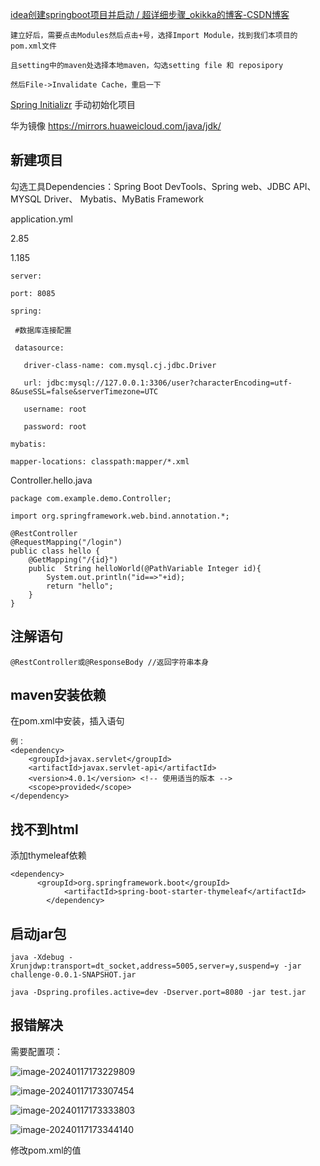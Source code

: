 [idea创建springboot项目并启动 / 超详细步骤_okikka的博客-CSDN博客](https://blog.csdn.net/qq_42711381/article/details/106756977)

```
建立好后，需要点击Modules然后点击+号，选择Import Module，找到我们本项目的pom.xml文件

且setting中的maven处选择本地maven，勾选setting file 和 reposipory

然后File->Invalidate Cache，重启一下
```

[Spring Initializr](https://start.spring.io/)
手动初始化项目

华为镜像 https://mirrors.huaweicloud.com/java/jdk/

## 新建项目

勾选工具Dependencies：Spring Boot DevTools、Spring web、JDBC API、MYSQL Driver、 Mybatis、MyBatis Framework

application.yml

2.85

1.185

```
server:

port: 8085

spring:

 #数据库连接配置

 datasource:

   driver-class-name: com.mysql.cj.jdbc.Driver

   url: jdbc:mysql://127.0.0.1:3306/user?characterEncoding=utf-8&useSSL=false&serverTimezone=UTC

   username: root

   password: root

mybatis:

mapper-locations: classpath:mapper/*.xml
```

Controller.hello.java

```
package com.example.demo.Controller;  

import org.springframework.web.bind.annotation.*;  

@RestController  
@RequestMapping("/login")  
public class hello {  
    @GetMapping("/{id}")  
    public  String helloWorld(@PathVariable Integer id){  
        System.out.println("id==>"+id);  
        return "hello";  
    }  
}
```

## 注解语句

```
@RestController或@ResponseBody //返回字符串本身
```

## maven安装依赖

在pom.xml中安装，插入语句

```
例：
<dependency>
    <groupId>javax.servlet</groupId>
    <artifactId>javax.servlet-api</artifactId>
    <version>4.0.1</version> <!-- 使用适当的版本 -->
    <scope>provided</scope>
</dependency>
```

## 找不到html

添加thymeleaf依赖

```
<dependency>
      <groupId>org.springframework.boot</groupId>
            <artifactId>spring-boot-starter-thymeleaf</artifactId>
        </dependency>
```

## 启动jar包

```
java -Xdebug -Xrunjdwp:transport=dt_socket,address=5005,server=y,suspend=y -jar challenge-0.0.1-SNAPSHOT.jar

java -Dspring.profiles.active=dev -Dserver.port=8080 -jar test.jar
```

## 报错解决

需要配置项：

![image-20240117173229809](F:\笔记\开发\Spring-boot.assets\image-20240117173229809.png)

![image-20240117173307454](F:\笔记\开发\Spring-boot.assets\image-20240117173307454.png)

![image-20240117173333803](F:\笔记\开发\Spring-boot.assets\image-20240117173333803.png)

![image-20240117173344140](F:\笔记\开发\Spring-boot.assets\image-20240117173344140.png)

修改pom.xml的值
